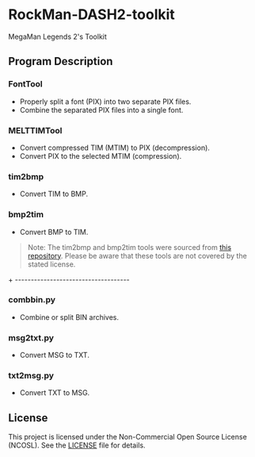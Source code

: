 # RockMan-DASH2-toolkit
MegaMan Legends 2's Toolkit


## Program Description

### FontTool
- Properly split a font (PIX) into two separate PIX files.
- Combine the separated PIX files into a single font.

### MELTTIMTool
- Convert compressed TIM (MTIM) to PIX (decompression).
- Convert PIX to the selected MTIM (compression).

### tim2bmp
- Convert TIM to BMP.

### bmp2tim
- Convert BMP to TIM.

> Note: The tim2bmp and bmp2tim tools were sourced from [this repository](https://github.com/ColdSauce/psxsdk). Please be aware that these tools are not covered by the stated license.

\+ ------------------------------------

### combbin.py
- Combine or split BIN archives.

### msg2txt.py
- Convert MSG to TXT.

### txt2msg.py
- Convert TXT to MSG.


## License

This project is licensed under the Non-Commercial Open Source License (NCOSL). See the [LICENSE](./LICENSE) file for details.
